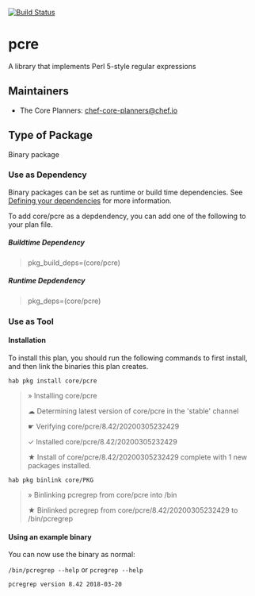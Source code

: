 [![Build Status](https://dev.azure.com/chefcorp-partnerengineering/Chef%20Base%20Plans/_apis/build/status/chef-base-plans.pcre?branchName=master)](https://dev.azure.com/chefcorp-partnerengineering/Chef%20Base%20Plans/_build/latest?definitionId=177&branchName=master)

# pcre

A library that implements Perl 5-style regular expressions

## Maintainers

* The Core Planners: <chef-core-planners@chef.io>

## Type of Package

Binary package

### Use as Dependency

Binary packages can be set as runtime or build time dependencies. See [Defining your dependencies](https://www.habitat.sh/docs/developing-packages/developing-packages/#sts=Define%20Your%20Dependencies) for more information.

To add core/pcre as a depdendency, you can add one of the following to your plan file.

##### Buildtime Dependency

> pkg_build_deps=(core/pcre)

##### Runtime Depdendency

> pkg_deps=(core/pcre)

### Use as Tool

#### Installation

To install this plan, you should run the following commands to first install, and then link the binaries this plan creates.

`hab pkg install core/pcre`

> » Installing core/pcre
>
> ☁ Determining latest version of core/pcre in the 'stable' channel
>
> ☛ Verifying core/pcre/8.42/20200305232429
>
> ✓ Installed core/pcre/8.42/20200305232429
>
> ★ Install of core/pcre/8.42/20200305232429 complete with 1 new packages installed.

`hab pkg binlink core/PKG`

> » Binlinking pcregrep from core/pcre into /bin
>
> ★ Binlinked pcregrep from core/pcre/8.42/20200305232429 to /bin/pcregrep

#### Using an example binary
You can now use the binary as normal:

`/bin/pcregrep --help` or `pcregrep --help`

```
pcregrep version 8.42 2018-03-20
```
